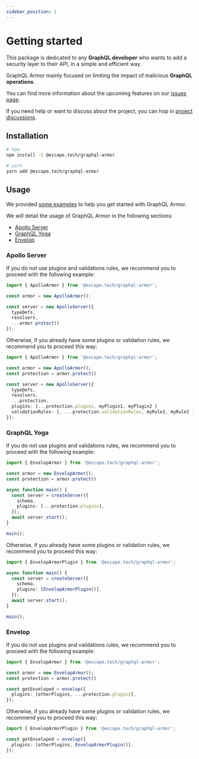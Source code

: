 ```yaml
---
sidebar_position: 1
---
```


# Getting started

This package is dedicated to any **GraphQL developer** who wants to add a security layer to their API, in a simple and efficient way.

GraphQL Armor mainly focused on limiting the impact of malicious **GraphQL operations**.

You can find more information about the upcoming features on our [issues page](https://github.com/Escape-Technologies/graphql-armor/issues).

If you need help or want to discuss about the project, you can hop in [project discussions](https://github.com/Escape-Technologies/graphql-armor/discussions).

## Installation

```bash
# npm
npm install -S @escape.tech/graphql-armor

# yarn
yarn add @escape.tech/graphql-armor
```

## Usage

We provided [some examples](https://github.com/Escape-Technologies/graphql-armor/tree/main/examples) to help you get started with GraphQL Armor.

We will detail the usage of GraphQL Armor in the following sections:

- [Apollo Server](#apollo-server)
- [GraphQL Yoga](#graphql-yoga)
- [Envelop](#envelop)

### Apollo Server

If you do not use plugins and validations rules, we recommend you to proceed with the following example:

```ts
import { ApolloArmor } from '@escape.tech/graphql-armor';

const armor = new ApolloArmor();

const server = new ApolloServer({
  typeDefs,
  resolvers,
  ...armor.protect()
});
```

Otherwise, if you already have some plugins or validation rules, we recommend you to proceed this way:

```ts
import { ApolloArmor } from '@escape.tech/graphql-armor';

const armor = new ApolloArmor();
const protection = armor.protect()

const server = new ApolloServer({
  typeDefs,
  resolvers,
  ...protection,
  plugins: [...protection.plugins, myPlugin1, myPlugin2 ]
  validationRules: [, ...protection.validationRules, myRule1, myRule2 ]
});
```

### GraphQL Yoga

If you do not use plugins and validations rules, we recommend you to proceed with the following example:

```ts
import { EnvelopArmor } from '@escape.tech/graphql-armor';

const armor = new EnvelopArmor();
const protection = armor.protect()

async function main() {
  const server = createServer({
    schema,
    plugins: [...protection.plugins],
  });
  await server.start();
}

main();
```

Otherwise, if you already have some plugins or validation rules, we recommend you to proceed this way:

```ts
import { EnvelopArmorPlugin } from '@escape.tech/graphql-armor';

async function main() {
  const server = createServer({
    schema,
    plugins: [EnvelopArmorPlugin()],
  });
  await server.start();
}

main();
```

### Envelop

If you do not use plugins and validations rules, we recommend you to proceed with the following example:

```ts
import { EnvelopArmor } from '@escape.tech/graphql-armor';

const armor = new EnvelopArmor();
const protection = armor.protect()

const getEnveloped = envelop({
  plugins: [otherPlugins, ...protection.plugins],
});
```

Otherwise, if you already have some plugins or validation rules, we recommend you to proceed this way:

```ts
import { EnvelopArmorPlugin } from '@escape.tech/graphql-armor';

const getEnveloped = envelop({
  plugins: [otherPlugins, EnvelopArmorPlugin()],
});
```
